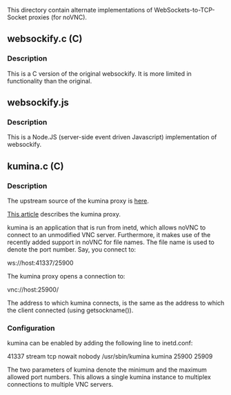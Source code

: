 This directory contain alternate implementations of
WebSockets-to-TCP-Socket proxies (for noVNC).

## websockify.c (C)

### Description

This is a C version of the original websockify. It is more limited in
functionality than the original.


## websockify.js

### Description

This is a Node.JS (server-side event driven Javascript) implementation
of websockify.


## kumina.c (C)

### Description

The upstream source of the kumina proxy is [here](https://github.com/kumina/wsproxy).

[This article](http://blog.kumina.nl/2011/06/proxying-and-multiplexing-novnc-using-wsproxy/)
describes the kumina proxy.

kumina is an application that is run from inetd, which allows noVNC
to connect to an unmodified VNC server. Furthermore, it makes use of
the recently added support in noVNC for file names. The file name is
used to denote the port number. Say, you connect to:

  ws://host:41337/25900

The kumina proxy opens a connection to:

  vnc://host:25900/

The address to which kumina connects, is the same as the address to
which the client connected (using getsockname()).

### Configuration

kumina can be enabled by adding the following line to inetd.conf:

  41337 stream tcp nowait nobody /usr/sbin/kumina kumina 25900 25909

The two parameters of kumina denote the minimum and the maximum allowed
port numbers. This allows a single kumina instance to multiplex
connections to multiple VNC servers.

